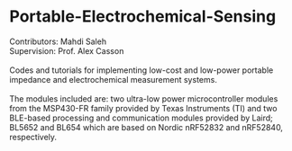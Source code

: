 # Portable-Electrochemical-Sensing
Contributors: Mahdi Saleh\
Supervision: Prof. Alex Casson\
<br />
Codes and tutorials for implementing low-cost and low-power portable impedance and electrochemical measurement systems.\
<br />
The modules included are: two ultra-low power microcontroller modules from the MSP430-FR family provided by Texas Instruments (TI) and two BLE-based processing and communication modules 
provided by Laird; BL5652 and BL654 which are based on Nordic nRF52832 and nRF52840, respectively.


